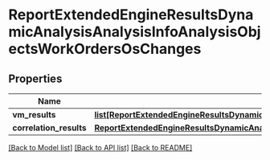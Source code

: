 # ReportExtendedEngineResultsDynamicAnalysisAnalysisInfoAnalysisObjectsWorkOrdersOsChanges

## Properties
Name | Type | Description | Notes
------------ | ------------- | ------------- | -------------
**vm_results** | [**list[ReportExtendedEngineResultsDynamicAnalysisAnalysisInfoAnalysisObjectsWorkOrdersOsChangesVmResults]**](ReportExtendedEngineResultsDynamicAnalysisAnalysisInfoAnalysisObjectsWorkOrdersOsChangesVmResults.md) |  | [optional] 
**correlation_results** | [**ReportExtendedEngineResultsDynamicAnalysisAnalysisInfoAnalysisObjectsWorkOrdersOsChangesCorrelationResults**](ReportExtendedEngineResultsDynamicAnalysisAnalysisInfoAnalysisObjectsWorkOrdersOsChangesCorrelationResults.md) |  | [optional] 

[[Back to Model list]](../README.md#documentation-for-models) [[Back to API list]](../README.md#documentation-for-api-endpoints) [[Back to README]](../README.md)


